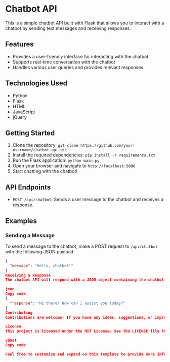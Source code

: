 # Chatbot API

This is a simple chatbot API built with Flask that allows you to interact with a chatbot by sending text messages and receiving responses.

## Features

- Provides a user-friendly interface for interacting with the chatbot
- Supports real-time conversation with the chatbot
- Handles various user queries and provides relevant responses

## Technologies Used

- Python
- Flask
- HTML
- JavaScript
- jQuery

## Getting Started

1. Clone the repository: `git clone https://github.com/your-username/chatbot-api.git`
2. Install the required dependencies: `pip install -r requirements.txt`
3. Run the Flask application: `python main.py`
4. Open your browser and navigate to `http://localhost:5000`
5. Start chatting with the chatbot!

## API Endpoints

- `POST /api/chatbot`: Sends a user message to the chatbot and receives a response.

## Examples

### Sending a Message

To send a message to the chatbot, make a POST request to `/api/chatbot` with the following JSON payload:

```json
{
  "message": "Hello, chatbot!"
}
Receiving a Response
The chatbot API will respond with a JSON object containing the chatbot's reply:

json
Copy code
{
  "response": "Hi there! How can I assist you today?"
}
Contributing
Contributions are welcome! If you have any ideas, suggestions, or improvements, feel free to open an issue or submit a pull request.

License
This project is licensed under the MIT License. See the LICENSE file for more details.

vbnet
Copy code

Feel free to customize and expand on this template to provide more information about your specific project.



